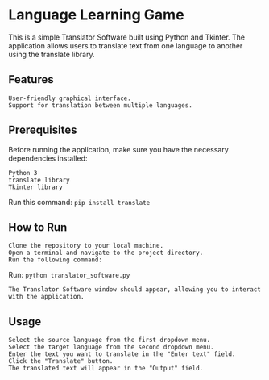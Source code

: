
# Language Learning Game

This is a simple Translator Software built using Python and Tkinter. The application allows users to translate text from one language to another using the translate library.

## Features

    User-friendly graphical interface.
    Support for translation between multiple languages.

## Prerequisites

Before running the application, make sure you have the necessary dependencies installed:

    Python 3
    translate library
    Tkinter library

 Run this command: `pip install translate`

## How to Run

    Clone the repository to your local machine.
    Open a terminal and navigate to the project directory.
    Run the following command:


Run: `python translator_software.py`

    The Translator Software window should appear, allowing you to interact with the application.

## Usage

    Select the source language from the first dropdown menu.
    Select the target language from the second dropdown menu.
    Enter the text you want to translate in the "Enter text" field.
    Click the "Translate" button.
    The translated text will appear in the "Output" field.